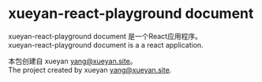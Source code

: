 # xueyan-react-playground document

xueyan-react-playground document 是一个React应用程序。  
xueyan-react-playground document is a a react application.  

本包创建自 xueyan <yang@xueyan.site>。  
The project created by xueyan <yang@xueyan.site>.  
